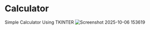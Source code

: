 # Calculator
Simple Calculator Using TKINTER
![Screenshot 2025-10-06 153619](https://github.com/user-attachments/assets/b5179dd3-e333-4913-b0ad-59bd8963fa45)
